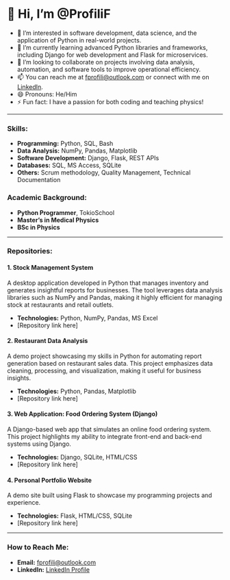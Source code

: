# 👋 Hi, I’m @ProfiliF
- 👀 I’m interested in software development, data science, and the application of Python in real-world projects.
- 🌱 I’m currently learning advanced Python libraries and frameworks, including Django for web development and Flask for microservices.
- 💞️ I’m looking to collaborate on projects involving data analysis, automation, and software tools to improve operational efficiency.
- 📫 You can reach me at fprofili@outlook.com or connect with me on [LinkedIn](https://linkedin.com/in/franco-profili).
- 😄 Pronouns: He/Him
- ⚡ Fun fact: I have a passion for both coding and teaching physics!

---

### Skills:
- **Programming:** Python, SQL, Bash
- **Data Analysis:** NumPy, Pandas, Matplotlib
- **Software Development:** Django, Flask, REST APIs
- **Databases:** SQL, MS Access, SQLite
- **Others:** Scrum methodology, Quality Management, Technical Documentation

### Academic Background:
- **Python Programmer**, TokioSchool 
- **Master’s in Medical Physics** 
- **BSc in Physics**


---

### Repositories:

#### 1. **Stock Management System**
A desktop application developed in Python that manages inventory and generates insightful reports for businesses. The tool leverages data analysis libraries such as NumPy and Pandas, making it highly efficient for managing stock at restaurants and retail outlets.
- **Technologies:** Python, NumPy, Pandas, MS Excel
- [Repository link here]

#### 2. **Restaurant Data Analysis**
A demo project showcasing my skills in Python for automating report generation based on restaurant sales data. This project emphasizes data cleaning, processing, and visualization, making it useful for business insights.
- **Technologies:** Python, Pandas, Matplotlib
- [Repository link here]

#### 3. **Web Application: Food Ordering System (Django)**
A Django-based web app that simulates an online food ordering system. This project highlights my ability to integrate front-end and back-end systems using Django.
- **Technologies:** Django, SQLite, HTML/CSS
- [Repository link here]

#### 4. **Personal Portfolio Website**
A demo site built using Flask to showcase my programming projects and experience.
- **Technologies:** Flask, HTML/CSS, SQLite
- [Repository link here]

---

### How to Reach Me:
- **Email:** fprofili@outlook.com
- **LinkedIn:** [LinkedIn Profile](https://linkedin.com/in/franco-profili)
